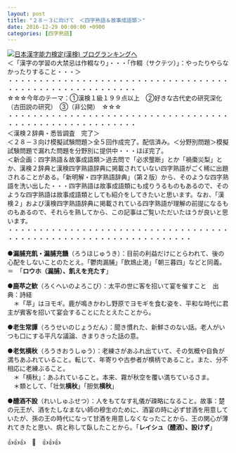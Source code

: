 ```yaml
---
layout: post
title: "２８－３に向けて　＜四字熟語＆故事成語類＞"
date: 2016-12-29 00:00:00 +0900
categories: [四字熟語]
---
```


[![](/syuusyuu9701/assets/images/２８－３に向けて-＜四字熟語＆故事成語類＞-br_c_3028_1.gif)](http://blog.with2.net/link.php?1659096:3028 "日本漢字能力検定(漢検) ブログランキングへ")[日本漢字能力検定(漢検) ブログランキングへ](http://blog.with2.net/link.php?1659096:3028)  
＜「漢字の学習の大禁忌は作輟なり」・・・「作輟（サクテツ）」：やったりやらなかったりすること・・・＞  
・・・・・・・・・・・・・・・・・・・・・・・・・・・・・・・・・・・・・・・・・・・・・・・・・・・・・・・・・  
☆☆☆今年のテーマ：①漢検１級１９９点以上　②好きな古代史の研究深化（古田説の研究）　③（非公開）　☆☆☆　　  
・・・・・・・・・・・・・・・・・・・・・・・・・・・・・・・・・・・・・・・・・・・・・・・・・・・・・・・・・  
＜漢検２辞典・悉皆調査　完了＞  
＜２８－３向け模擬試験問題＞全５回作成完了。配信済み。＜分野別問題＞模擬試験問題で漏れた問題を分野別に提供中・・・ほぼ完了。  
＜新企画：四字熟語＆故事成語類＞過去問で「必求壟断」とか「禍棗災梨」とか、漢検２辞典と漢検四字熟語辞典に掲載されていない四字熟語がごく稀に出題されることがある。「新明解・四字熟語辞典」（第２版）から、そのような四字熟語を洗い出した・・・四字熟語は故事成語類にも成りうるものもあるので、そのような四字熟語は故事成語類としても紹介をしてきたいと思います。なお、「漢検２」および漢検四字熟語辞典に掲載されている四字熟語が理解の前提になるものもあるので、それらを熟してから、この記事はご覧いただいたほうが良いと思います。  
・・・・・・・・・・・・・・・・・・・・・・・・・・・・・・・・・・・・・・・・・・・・・・・・・・・・・・・・・・・・・・・・・・  
  
●**漏脯充飢・漏脯充饑**（ろうほじゅうき）：目前の利益だけにとらわれて、後の心配をしないことのたとえ。「鬱肉漏脯」「飲鴆止渇」「朝三暮四」などと同義。　　＝　「**ロウホ（漏脯）、飢えを充たす**」  
  
●**鹿苹之歓**（ろくへいのよろこび）：太平の世に客を招いて宴を催すこと　出典：詩経  
　＊「苹」はヨモギ。鹿が鳴きかわし野原でヨモギを食む姿を、平和な時代に君主が賓客を招いて宴会することにたとえたことから。  
  
●**老生常譚**（ろうせいのじょうだん）：聞き慣れた、新鮮さのない話。老人がいつも口にする平凡な議論、きまりきった話の意。  
  
●**老気横秋**（ろうきおうしゅう）：老練さがあふれ出ていて、その気概や自負が満ちあふれていること。転じて、年寄りや古参者が横柄であること。また、分不相応に老練ぶること。  
　＊「横秋」：あふれていること。本来、霧が秋空を覆い満ちているさま。  
　＊類として、「壮気**横秋**」「胆気**横秋**」  
  
●**醴酒不設**（れいしゅふせつ）：人をもてなす礼儀が疎略になること。故事：楚の元王が、酒をたしなまない師の穆生のために、酒宴の時に必ず甘酒を用意していたが、孫の王の時代になって甘酒を用意しなくなったことから、王の関心が薄れてきたと思い、病と称して臥したことから。「**レイシュ（醴酒）、設けず**」  
  
👍👍👍　🐒　👍👍👍  